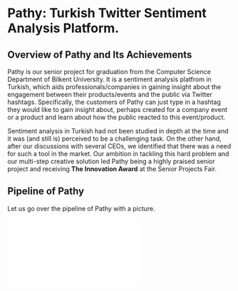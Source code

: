 # Pathy: Turkish Twitter Sentiment Analysis Platform. 

## Overview of Pathy and Its Achievements

Pathy is our senior project for graduation from the Computer Science Department of Bilkent University. It is a sentiment analysis platfrom in Turkish, which aids professionals/companies in gaining insight about the engagement between their products/events and the public via Twitter hashtags. Specifically, the customers of Pathy can just type in a hashtag they would like to gain insight about, perhaps created for a company event or a product and learn about how the public reacted to this event/product.

Sentiment analysis in Turkish had not been studied in depth at the time and it was (and still is) perceived to be a challenging task. On the other hand, after our discussions with several CEOs, we identified that there was a need for such a tool in the market. Our ambition in tackling this hard problem and our multi-step creative solution led Pathy being a highly praised senior project and receiving **The Innovation Award** at the Senior Projects Fair.

## Pipeline of Pathy

Let us go over the pipeline of Pathy with a picture. 

![Alt text](pipeline.pdf?raw=true "Title")